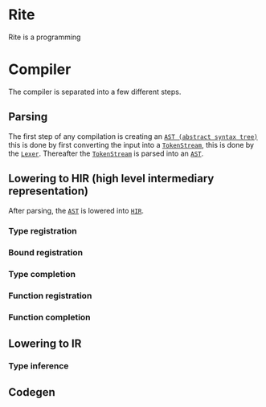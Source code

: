 # Rite
Rite is a programming

# Compiler
The compiler is separated into a few different steps.

## Parsing
The first step of any compilation is creating an [`AST (abstract syntax tree)`](crates/ritec-ast)
this is done by first converting the input into a [`TokenStream`](crates/ritec-parser), this is done by the [`Lexer`](crates/ritec-parser).
Thereafter the [`TokenStream`](crates/ritec-parser) is parsed into an [`AST`](crates/ritec-ast).

## Lowering to HIR (high level intermediary representation)
After parsing, the [`AST`](crates/ritec-ast) is lowered into [`HIR`](crates/ritec-hir).

### Type registration
### Bound registration
### Type completion
### Function registration
### Function completion

## Lowering to IR

### Type inference

## Codegen
